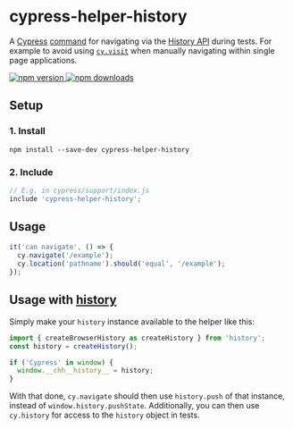 # cypress-helper-history

A [Cypress](https://www.cypress.io/) [command](https://docs.cypress.io/api/cypress-api/custom-commands.html) for navigating via the [History API](https://developer.mozilla.org/en-US/docs/Web/API/History_API) during tests. For example to avoid using [`cy.visit`](https://docs.cypress.io/api/commands/visit.html) when manually navigating within single page applications.

[![npm version](https://img.shields.io/npm/v/cypress-helper-history.svg?style=flat-square) ![npm downloads](https://img.shields.io/npm/dm/cypress-helper-history?style=flat-square)](https://www.npmjs.com/package/cypress-helper-history)

## Setup

### 1. Install

```shell
npm install --save-dev cypress-helper-history
```

### 2. Include

```js
// E.g. in cypress/support/index.js
include 'cypress-helper-history';
```

## Usage

```js
it('can navigate', () => {
  cy.navigate('/example');
  cy.location('pathname').should('equal', '/example');
});
```

## Usage with [history](https://www.npmjs.com/package/history)

Simply make your `history` instance available to the helper like this:

```js
import { createBrowserHistory as createHistory } from 'history';
const history = createHistory();

if ('Cypress' in window) {
  window.__chh__history__ = history;
}
```

With that done, `cy.navigate` should then use `history.push` of that instance, instead of `window.history.pushState`. Additionally, you can then use `cy.history` for access to the `history` object in tests.
